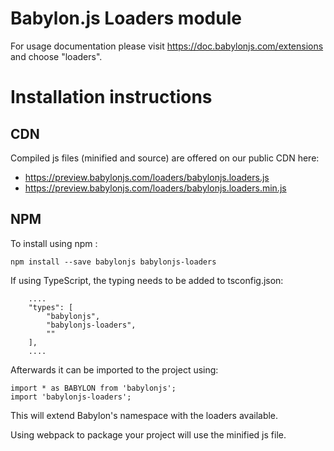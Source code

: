 Babylon.js Loaders module
=====================

For usage documentation please visit https://doc.babylonjs.com/extensions and choose "loaders".

# Installation instructions

## CDN

Compiled js files (minified and source) are offered on our public CDN here:

* https://preview.babylonjs.com/loaders/babylonjs.loaders.js
* https://preview.babylonjs.com/loaders/babylonjs.loaders.min.js

## NPM

To install using npm :

```
npm install --save babylonjs babylonjs-loaders
```

If using TypeScript, the typing needs to be added to tsconfig.json:

```
    ....
    "types": [
        "babylonjs",
        "babylonjs-loaders",
        ""
    ],
    ....
```

Afterwards it can be imported to the project using:

```
import * as BABYLON from 'babylonjs';
import 'babylonjs-loaders';
```

This will extend Babylon's namespace with the loaders available.

Using webpack to package your project will use the minified js file.
